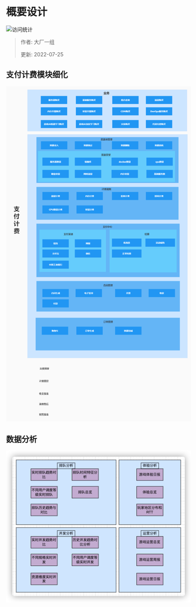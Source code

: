 # 概要设计

![访问统计](https://visitor-badge.glitch.me/badge?page_id=senlypan.cloudgaming.03-outline-design&left_color=blue&right_color=red)

> 作者: 大厂一组
>
> 更新: 2022-07-25

## 支付计费模块细化

![](../_media/image/03-outline-design/pay-charge-detail-001.jpg)

## 数据分析

![data_analysis](../_media/image/03-outline-design/data_analysis.png)




